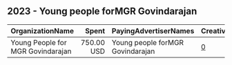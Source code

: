 ## 2023 - Young people forMGR Govindarajan 
|OrganizationName|Spent|PayingAdvertiserNames|CreativeUrls|Impressions|Genders|AgeBrackets|CountryCodes|BillingAddresses|CandidateBallotInformation|
|:---|---:|:---|:---|---:|:---|:---|:---|:---|:---|
|Young People for MGR Govindarajan|750.00 USD|Young people forMGR Govindarajan|[0](https://www.snap.com/political-ads/asset/131092273f7d8c7ef79bcaac9bd65d596115c748218d7ab71bd23f7fe64f324a?mediaType=jpeg)|57,756||18-25|united states|US||
